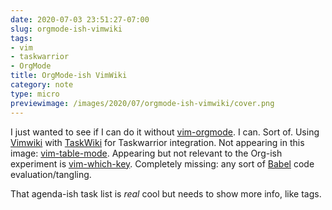 ```yaml
---
date: 2020-07-03 23:51:27-07:00
slug: orgmode-ish-vimwiki
tags:
- vim
- taskwarrior
- OrgMode
title: OrgMode-ish VimWiki
category: note
type: micro
previewimage: /images/2020/07/orgmode-ish-vimwiki/cover.png
---
```

[vim-orgmode]: https://github.com/jceb/vim-orgmode
[TaskWiki]: https://github.com/tbabej/taskwiki
[VimWiki]: https://vimwiki.github.io/
[vim-table-mode]: https://github.com/dhruvasagar/vim-table-mode
[vim-which-key]: https://github.com/liuchengxu/vim-which-key
[Babel]: https://orgmode.org/worg/org-contrib/babel/intro.html

I just wanted to see if I can do it without [vim-orgmode].
I can.
Sort of.
Using [Vimwiki] with [TaskWiki] for Taskwarrior integration.
Not appearing in this image: [vim-table-mode].
Appearing but not relevant to the Org-ish experiment is [vim-which-key].
Completely missing: any sort of [Babel] code evaluation/tangling.

That agenda-ish task list is *real* cool but needs to show more info, like tags.